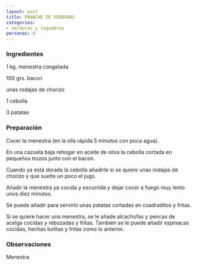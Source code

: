 ```yaml
---
layout: post
title: PANACHÉ DE VERDURAS
categories:
- Verduras y legumbres
personas: 6 
---
```

<h3>Ingredientes</h3>
1 kg. menestra congelada

100 grs. bacon

unas rodajas de chorizo

1 cebolla

3 patatas

<h3>Preparación</h3>
Cocer la menestra (en la olla rápida 5 minutos con poca agua).

En una cazuela baja rehogar en aceite de oliva la cebolla cortada en pequeños trozos junto con el bacon.

Cuando ya está dorada la cebolla añadirle si se quiere unas rodajas de chorizo y que suelte un poco el jugo.

Añadir la menestra ya cocida y escurrida y dejar cocer a fuego muy lento unos diez minutos.

Se puede añadir para servirlo unas patatas cortadas en cuadraditos y fritas.

Si se quiere hacer una menestra, se le añade alcachofas y pencas de acelga cocidas y rebozadas y fritas. También se le puede añadir espinacas cocidas, hechas bolitas y fritas como lo anterior.

<h3>Observaciones</h3>
Menestra